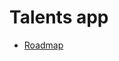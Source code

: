 # Talents app


* [Roadmap](https://dzone.com/articles/how-to-learn-react-js-the-react-roadmap-for-modern) 